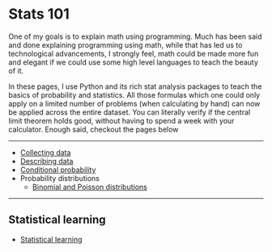# Stats 101
One of my goals is to explain math using programming. Much has been said and done explaining programming using math, while that has led us to technological advancements, I strongly feel, math could be made more fun and elegant if we could use some high level languages to teach the beauty of it.

In these pages, I use Python and its rich stat analysis packages to teach the basics of probability and statistics. All those formulas which one could only apply on a limited number of problems (when calculating by hand) can now be applied across the entire dataset. You can literally verify if the central limit theorem holds good, without having to spend a week with your calculator. Enough said, checkout the pages below

-------------------------------------
- [Collecting data](01_data_collection.html)
- [Describing data](02_data_description.html)
- [Conditional probability](03_conditional_probability.html)
- Probability distributions
  - [Binomial and Poisson distributions](04_probability_distributions_1.html)

-------------------------------------

## Statistical learning
 - [Statistical learning](islr_02_stat_learning.html)
